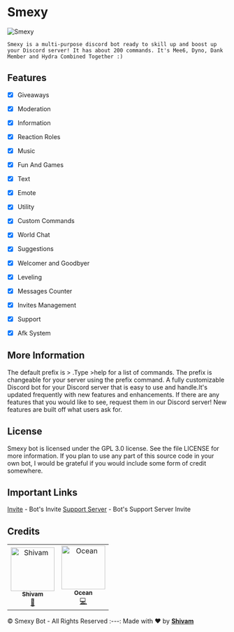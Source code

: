 # **Smexy** #
![Smexy](https://cdn.discordapp.com/avatars/799540871552434186/df5bc4fb784d39cbef780f9dc1101d6d.webp?size=512)

`Smexy is a multi-purpose discord bot ready to skill up and boost up your Discord server! It has about 200 commands. It's Mee6, Dyno, Dank Member and Hydra Combined Together :)`


## Features ##

- [x] Giveaways 
- [x] Moderation 
- [x] Information 
- [x] Reaction Roles 
- [x] Music 
- [x] Fun And Games 
- [x] Text 
- [x] Emote
- [x] Utility
- [x] Custom Commands 
- [x] World Chat 
- [x] Suggestions 
- [x] Welcomer and Goodbyer  
- [x] Leveling 
- [x] Messages Counter
- [x] Invites Management 
- [x] Support 
- [x] Afk System 


## More Information ##
The default prefix is > .Type >help for a list of commands. The prefix is changeable for your server using the prefix command. A fully customizable Discord bot for your Discord server that is easy to use and handle.It's updated frequently with new features and enhancements. If there are any features that you would like to see, request them in our Discord server! New features are built off what users ask for.
## License ##
Smexy bot is licensed under the GPL 3.0 license. See the file LICENSE for more information. If you plan to use any part of this source code in your own bot, I would be grateful if you would include some form of credit somewhere.
## Important Links ##
[Invite](https://discord.com/oauth2/authorize?client_id=799540871552434186&permissions=2147483647&scope=bot) - Bot's Invite
[Support Server](https://discord.gg/Xa9CyVbBPB) - Bot's Support Server Invite
## Credits ##
<div align="left">
<table>
  <tr>
     <td align="center"><a href="https://discord.bio/p/shivamop"><img src="https://cdn.discordapp.com/avatars/745867528651276318/26fd826fc28f1589a14887b491c90868.webp?size=512" width="100px;" alt="Shivam"/><br /><sub><b>Shivam</b></sub></a><br /><a href="https://discord.bio/p/shivamop" title="Owner">👑</a></td>
     <td align="center"><a href="https://github.com/OceanKumar"><img src="https://cdn.discordapp.com/avatars/494738882617933830/68c4ebd9c4813374d2b421f8fef414b3.webp?size=512" width="100px;" alt="Ocean"/><br /><sub><b>Ocean</b></sub></a><br /><a href="https://github.com/OceanKumar" title="Developer">💻</a></td>
     
  </tr>
</table>
</div>

© Smexy Bot - All Rights Reserved
:---:
Made with ❤ by **[Shivam](https://discord.bio/p/shivamop)**
